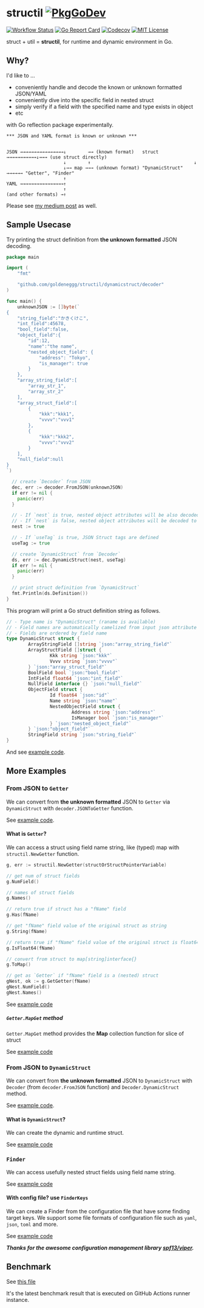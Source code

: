 structil [![PkgGoDev](https://pkg.go.dev/badge/github.com/goldeneggg/structil)](https://pkg.go.dev/github.com/goldeneggg/structil)
==========

[![Workflow Status](https://github.com/goldeneggg/structil/workflows/CI/badge.svg)](https://github.com/goldeneggg/structil/actions)
[![Go Report Card](https://goreportcard.com/badge/github.com/goldeneggg/structil)](https://goreportcard.com/report/github.com/goldeneggg/structil)
[![Codecov](https://codecov.io/github/goldeneggg/structil/coverage.svg?branch=master)](https://codecov.io/github/goldeneggg/structil?branch=master)
[![MIT License](http://img.shields.io/badge/license-MIT-lightgrey.svg)](https://github.com/goldeneggg/structil/blob/master/LICENSE)

struct + util = __structil__, for runtime and dynamic environment in Go.


## Why?

I'd like to ...

- conveniently handle and decode the known or unknown formatted JSON/YAML
- conveniently dive into the specific field in nested struct
- simply verify if a field with the specified name and type exists in object
- etc

with Go reflection package experimentally.

```
*** JSON and YAML format is known or unknown ***


JSON →→→→→→→→→→→→→→→→↓        →→ (known format)   struct  →→→→→→→→→→→↓→→→ (use struct directly)
                     ↓        ↑                                      ↓
                     ↓→→ map →→→ (unknown format) "DynamicStruct" →→→→→→ "Getter", "Finder"
                     ↑
YAML →→→→→→→→→→→→→→→→↑
                     ↑
(and other formats) →↑
```

Please see [my medium post](https://medium.com/@s0k0mata/dynamic-and-runtime-struct-utilities-in-go-go-golang-reflection-25c154335185) as well.

## Sample Usecase

Try printing the struct definition from __the unknown formatted__ JSON decoding.

```go
package main

import (
	"fmt"

	"github.com/goldeneggg/structil/dynamicstruct/decoder"
)

func main() {
	unknownJSON := []byte(`
{
	"string_field":"かきくけこ",
	"int_field":45678,
	"bool_field":false,
	"object_field":{
		"id":12,
		"name":"the name",
		"nested_object_field": {
			"address": "Tokyo",
			"is_manager": true
		}
	},
	"array_string_field":[
		"array_str_1",
		"array_str_2"
	],
	"array_struct_field":[
		{
			"kkk":"kkk1",
			"vvvv":"vvv1"
		},
		{
			"kkk":"kkk2",
			"vvvv":"vvv2"
		}
	],
	"null_field":null
}
`)

  // create `Decoder` from JSON
  dec, err := decoder.FromJSON(unknownJSON)
  if err != nil {
    panic(err)
  }

  // - If `nest` is true, nested object attributes will be also decoded to struct recursively
  // - If `nest` is false, nested object attributes will be decoded to `map[string]interface{}`
  nest := true

  // - If `useTag` is true, JSON Struct tags are defined
  useTag := true

  // create `DynamicStruct` from `Decoder`
  ds, err := dec.DynamicStruct(nest, useTag)
  if err != nil {
    panic(err)
  }

  // print struct definition from `DynamicStruct`
  fmt.Println(ds.Definition())
}
```

This program will print a Go struct definition string as follows.

```go
// - Type name is "DynamicStruct" (raname is available)
// - Field names are automatically camelized from input json attribute names
// - Fields are ordered by field name
type DynamicStruct struct {
        ArrayStringField []string `json:"array_string_field"`
        ArrayStructField []struct {
                Kkk string `json:"kkk"`
                Vvvv string `json:"vvvv"`
        } `json:"array_struct_field"`
        BoolField bool `json:"bool_field"`
        IntField float64 `json:"int_field"`
        NullField interface {} `json:"null_field"`
        ObjectField struct {
                Id float64 `json:"id"`
                Name string `json:"name"`
                NestedObjectField struct {
                        Address string `json:"address"`
                        IsManager bool `json:"is_manager"`
                } `json:"nested_object_field"`
        } `json:"object_field"`
        StringField string `json:"string_field"`
}
```

And see [example code](/dynamicstruct/decoder/example_test.go#L9).

## More Examples

### From JSON to `Getter`

We can convert from __the unknown formatted__ JSON to `Getter` via `DynamicStruct` with `decoder.JSONToGetter` function.

See [example code](/dynamicstruct/decoder/example_test.go#L76).

#### What is `Getter`?

We can access a struct using field name string, like (typed) map with `structil.NewGetter` function.

```go
g, err := structil.NewGetter(structOrStructPointerVariable)

// get num of struct fields
g.NumField()

// names of struct fields
g.Names()

// return true if struct has a "fName" field
g.Has(fName)

// get "fName" field value of the original struct as string 
g.String(fName)

// return true if "fName" field value of the original struct is float64
g.IsFloat64(fName)

// convert from struct to map[string]interface{}
g.ToMap()

// get as `Getter` if "fName" field is a (nested) struct
gNest, ok := g.GetGetter(fName)
gNest.NumField()
gNest.Names()

```

See [example code](/example_test.go#L7)

##### `Getter.MapGet` method

`Getter.MapGet` method provides the __Map__ collection function for slice of struct

See [example code](/example_test.go#L56)

### From JSON to `DynamicStruct`

We can convert from __the unknown formatted__ JSON to `DynamicStruct` with `Decoder` (from `decoder.FromJSON` function) and `Decoder.DynamicStruct` method.

See [example code](/dynamicstruct/decoder/example_test.go#L9).

#### What is `DynamicStruct`?

We can create the dynamic and runtime struct.

See [example code](/dynamicstruct/example_test.go#L10)

### `Finder`

We can access usefully nested struct fields using field name string.

See [example code](/example_test.go#L115)


#### With config file? use `FinderKeys`

We can create a Finder from the configuration file that have some finding target keys. We support some file formats of configuration file such as `yaml`, `json`, `toml` and more.

See [example code](/example_test.go#L189)

___Thanks for the awesome configuration management library [spf13/viper](https://github.com/spf13/viper).___


## Benchmark

See [this file](https://github.com/goldeneggg/structil/blob/bench-latest/BENCHMARK_LATEST.txt)

It's the latest benchmark result that is executed on GitHub Actions runner instance.
